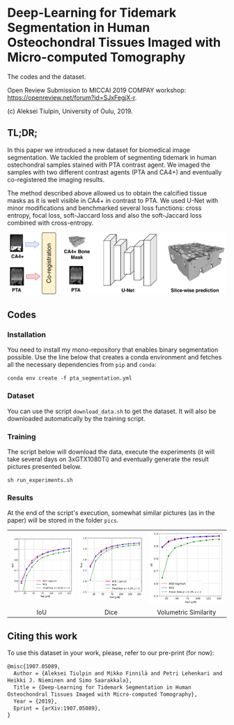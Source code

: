 # Deep-Learning for Tidemark Segmentation in Human Osteochondral Tissues Imaged with Micro-computed Tomography

The codes and the dataset.

Open Review Submission to MICCAI 2019 COMPAY workshop: https://openreview.net/forum?id=SJxFegjX-r.

(c) Aleksei Tiulpin, University of Oulu, 2019.

## TL;DR;
In this paper we introduced a new dataset for biomedical image segmentation. We tackled the problem of 
segmenting tidemark in human ostechondral samples stained with PTA contrast agent. We imaged the samples
with two different contrast agents (PTA and CA4+) and eventually co-registered the imaging results. 

The method described above allowed us to obtain the calcified tissue masks as it is well visible in CA4+ in contrast to PTA.
We used U-Net with minor modifications and benchmarked several loss functions: cross entropy, 
focal loss, soft-Jaccard loss and also the soft-Jaccard loss combined with cross-entropy.

<center>
<img src="pics/pipeline.png" width="900"/>
</center>

## Codes
### Installation
You need to install my mono-repository that enables binary segmentation possible.
Use the line below that creates a conda environment and fetches all the necessary dependencies
from `pip` and `conda`:

```
conda env create -f pta_segmentation.yml
```

### Dataset
You can use the script `download_data.sh` to get the dataset. It will also be downloaded automatically by the training 
script.

### Training
The script below will download the data, execute the experiments (it will take several days on 3xGTX1080Ti) 
and eventually generate the result pictures presented below. 

```
sh run_experiments.sh
```


### Results
At the end of the script's execution, somewhat similar pictures (as in the paper) will be stored
in the folder `pics`.

<table style="width:100%">
  <tr>
    <td><img src="pics/IoU.png" width="300" /> </td>
    <td><img src="pics/Dice.png" width="300"/></td>
    <td><img src="pics/VS.png" width="300"/></td>  
  </tr>
  <tr>
    <td align="center">IoU</td>
    <td align="center">Dice</td>
    <td align="center">Volumetric Similarity</td>
  </tr>
</table>

## Citing this work
To use this dataset in your work, please, refer to our pre-print (for now):
```
@misc{1907.05089,
  Author = {Aleksei Tiulpin and Mikko Finnilä and Petri Lehenkari and Heikki J. Nieminen and Simo Saarakkala},
  Title = {Deep-Learning for Tidemark Segmentation in Human Osteochondral Tissues Imaged with Micro-computed Tomography},
  Year = {2019},
  Eprint = {arXiv:1907.05089},
}
```
